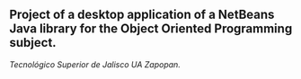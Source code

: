 ## Project of a desktop application of a NetBeans Java library for the Object Oriented Programming subject.
*Tecnológico Superior de Jalisco UA Zapopan.*
